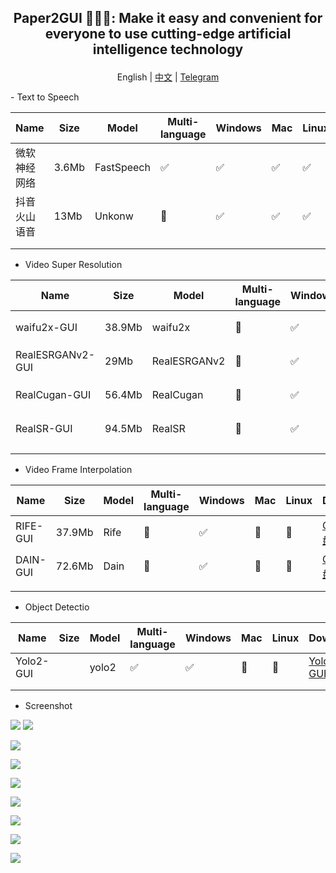 ##  <p align="center"> Paper2GUI 🚀🚀🌟: Make it easy and convenient for everyone to use cutting-edge artificial intelligence technology </p>

<p align="center">English | <a href="README_zh.md">中文</a> | <a href="https://t.me/baiyueblog">Telegram</a></p>
- Text to Speech

| Name         | Size  | Model      | Multi-language | Windows | Mac | Linux | Download                                                                                                                    |
| ------------ | ----- | ---------- | -------------- | ------- | --- | ----- | --------------------------------------------------------------------------------------------------------------------------- |
| 微软神经网络 | 3.6Mb | FastSpeech | ✅              | ✅       | ✅   | ✅     | [Github](https://github.com/Baiyuetribe/paper2gui/releases/tag/Published) [云盘](https://www.aliyundrive.com/s/2b4hyudGkni) |
| 抖音火山语音 | 13Mb  | Unkonw     | 🔲              | ✅       | ✅   | ✅     | [Github](https://github.com/Baiyuetribe/paper2gui/releases/tag/Published) [云盘](https://www.aliyundrive.com/s/2b4hyudGkni) |
|              |       |            |                |         |     |       |                                                                                                                             |
|              |       |            |                |         |     |       |                                                                                                                             |

- Video Super Resolution
  
| Name             | Size   | Model        | Multi-language | Windows | Mac | Linux | Download                                                                                                                    |
| ---------------- | ------ | ------------ | -------------- | ------- | --- | ----- | --------------------------------------------------------------------------------------------------------------------------- |
| waifu2x-GUI      | 38.9Mb | waifu2x      | 🔲              | ✅       | 🔲   | 🔲     | [Github](https://github.com/Baiyuetribe/paper2gui/releases/tag/Published) [云盘](https://www.aliyundrive.com/s/2b4hyudGkni) |
| RealESRGANv2-GUI | 29Mb   | RealESRGANv2 | 🔲              | ✅       | 🔲   | 🔲     | [Github](https://github.com/Baiyuetribe/paper2gui/releases/tag/Published) [云盘](https://www.aliyundrive.com/s/2b4hyudGkni) |
| RealCugan-GUI    | 56.4Mb | RealCugan    | 🔲              | ✅       | 🔲   | 🔲     | [Github](https://github.com/Baiyuetribe/paper2gui/releases/tag/Published) [云盘](https://www.aliyundrive.com/s/2b4hyudGkni) |
| RealSR-GUI       | 94.5Mb | RealSR       | 🔲              | ✅       | 🔲   | 🔲     | [Github](https://github.com/Baiyuetribe/paper2gui/releases/tag/Published) [云盘](https://www.aliyundrive.com/s/2b4hyudGkni) |
|                  |        |              |                |         |     |       |                                                                                                                             |
|                  |        |              |                |         |     |       |

- Video Frame Interpolation
  
| Name     | Size   | Model | Multi-language | Windows | Mac | Linux | Download                                                                                                                    |
| -------- | ------ | ----- | -------------- | ------- | --- | ----- | --------------------------------------------------------------------------------------------------------------------------- |
| RIFE-GUI | 37.9Mb | Rife  | 🔲              | ✅       | 🔲   | 🔲     | [Github](https://github.com/Baiyuetribe/paper2gui/releases/tag/Published) [云盘](https://www.aliyundrive.com/s/2b4hyudGkni) |
| DAIN-GUI | 72.6Mb | Dain  | 🔲              | ✅       | 🔲   | 🔲     | [Github](https://github.com/Baiyuetribe/paper2gui/releases/tag/Published) [云盘](https://www.aliyundrive.com/s/2b4hyudGkni) |
|          |        |       |                |         |     |       |                                                                                                                             |
|          |        |       |                |         |     |       |                                                                                                                             |
- Object Detectio

| Name      | Size | Model | Multi-language | Windows | Mac | Linux | Download                                              |
| --------- | ---- | ----- | -------------- | ------- | --- | ----- | ----------------------------------------------------- |
| Yolo2-GUI |      | yolo2 | ✅              | ✅       | 🔲   | 🔲     | [Yolo2-GUI](https://github.com/Baiyuetribe/paper2gui) |
|           |      |       |                |         |     |       |                                                       |
|           |      |       |                |         |     |       |                                                       |

- Screenshot

![](docs/images/huoshan_tts.png)
![](docs/images/microsoft_tts.gif)

![](docs/images/rife-gui.gif)

![](docs/images/dain-gui.png)

![](docs/images/waifu2x-gui.png)

![](docs/images/RealESRGANv2-GUI.png)

![](docs/images/realcugan-gui.png)

![](docs/images/realsr-gui.png)

![](docs/images/yalo2screen.gif)